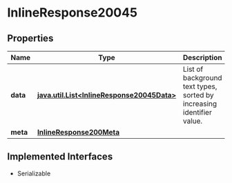 

# InlineResponse20045


## Properties

Name | Type | Description | Notes
------------ | ------------- | ------------- | -------------
**data** | [**java.util.List&lt;InlineResponse20045Data&gt;**](InlineResponse20045Data.md) | List of background text types, sorted by increasing identifier value. |  [optional]
**meta** | [**InlineResponse200Meta**](InlineResponse200Meta.md) |  |  [optional]


## Implemented Interfaces

* Serializable


